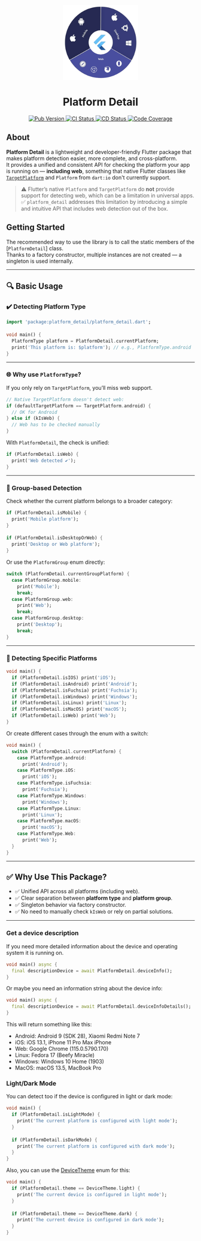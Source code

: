 <p align="center">
  <a href="https://pub.dev/packages/platform_detail">
    <img src="https://raw.githubusercontent.com/vicajilau/platform_detail/main/.github/assets/platform_detail.png" height="200" alt="Platform Detail Logo">
  </a>
  <h1 align="center">Platform Detail</h1>
</p>

<p align="center">
  <a href="https://pub.dev/packages/platform_detail">
    <img src="https://img.shields.io/pub/v/platform_detail?label=pub.dev&labelColor=333940&logo=dart" alt="Pub Version">
  </a>
  <a href="https://github.com/vicajilau/platform_detail/actions/workflows/dart_analyze_unit_test.yml">
    <img src="https://img.shields.io/github/actions/workflow/status/vicajilau/platform_detail/dart_analyze_unit_test.yml?branch=main&label=CI&labelColor=333940&logo=github" alt="CI Status">
  </a>
  <a href="https://github.com/vicajilau/platform_detail/actions/workflows/publish_pub_dev.yml">
    <img src="https://img.shields.io/github/actions/workflow/status/vicajilau/platform_detail/publish_pub_dev.yml?label=CD&labelColor=333940&logo=github" alt="CD Status">
  </a>
  <a href="https://codecov.io/gh/vicajilau/platform_detail">
    <img src="https://img.shields.io/codecov/c/github/vicajilau/platform_detail?logo=codecov&logoColor=fff&labelColor=333940" alt="Code Coverage">
  </a>
</p>

## About

**Platform Detail** is a lightweight and developer-friendly Flutter package that makes platform detection easier, more complete, and cross-platform.  
It provides a unified and consistent API for checking the platform your app is running on — **including web**, something that native Flutter classes like [`TargetPlatform`](https://api.flutter.dev/flutter/foundation/TargetPlatform.html) and `Platform` from `dart:io` don't currently support.

> ⚠️ Flutter’s native `Platform` and `TargetPlatform` do **not** provide support for detecting web, which can be a limitation in universal apps.  
> ✅ `platform_detail` addresses this limitation by introducing a simple and intuitive API that includes web detection out of the box.

## Getting Started

The recommended way to use the library is to call the static members of the [`PlatformDetail`] class.  
Thanks to a factory constructor, multiple instances are not created — a singleton is used internally.

---

## 🔍 Basic Usage

### ✔️ Detecting Platform Type

```dart
import 'package:platform_detail/platform_detail.dart';

void main() {
  PlatformType platform = PlatformDetail.currentPlatform;
  print('This platform is: $platform'); // e.g., PlatformType.android
}
```

---

### 🌐 Why use `PlatformType`?

If you only rely on `TargetPlatform`, you’ll miss web support.

```dart
// Native TargetPlatform doesn't detect web:
if (defaultTargetPlatform == TargetPlatform.android) {
  // OK for Android
} else if (kIsWeb) {
  // Web has to be checked manually
}
```

With `PlatformDetail`, the check is unified:

```dart
if (PlatformDetail.isWeb) {
  print('Web detected ✔️');
}
```

---

### 🔎 Group-based Detection

Check whether the current platform belongs to a broader category:

```dart
if (PlatformDetail.isMobile) {
  print('Mobile platform');
}

if (PlatformDetail.isDesktopOrWeb) {
  print('Desktop or Web platform');
}
```

Or use the `PlatformGroup` enum directly:

```dart
switch (PlatformDetail.currentGroupPlatform) {
  case PlatformGroup.mobile:
    print('Mobile');
    break;
  case PlatformGroup.web:
    print('Web');
    break;
  case PlatformGroup.desktop:
    print('Desktop');
    break;
}
```

---

### 🎯 Detecting Specific Platforms

```dart
void main() {
  if (PlatformDetail.isIOS) print('iOS');
  if (PlatformDetail.isAndroid) print('Android');
  if (PlatformDetail.isFuchsia) print('Fuchsia');
  if (PlatformDetail.isWindows) print('Windows');
  if (PlatformDetail.isLinux) print('Linux');
  if (PlatformDetail.isMacOS) print('macOS');
  if (PlatformDetail.isWeb) print('Web');
}
```

Or create different cases through the enum with a switch:

```dart
void main() {
  switch (PlatformDetail.currentPlatform) {
    case PlatformType.android:
      print('Android');
    case PlatformType.iOS:
      print('iOS');
    case PlatformType.isFuchsia:
      print('Fuchsia');
    case PlatformType.Windows:
      print('Windows');
    case PlatformType.Linux:
      print('Linux');
    case PlatformType.macOS:
      print('macOS');
    case PlatformType.Web:
      print('Web');
  }
}
```
---

## ✅ Why Use This Package?

- ✅ Unified API across all platforms (including web).
- ✅ Clear separation between **platform type** and **platform group**.
- ✅ Singleton behavior via factory constructor.
- ✅ No need to manually check `kIsWeb` or rely on partial solutions.

---

### Get a device description
If you need more detailed information about the device and operating system it is running on.
```dart
void main() async {
  final descriptionDevice = await PlatformDetail.deviceInfo();
}
```
Or maybe you need an information string about the device info:
```dart
void main() async {
  final descriptionDevice = await PlatformDetail.deviceInfoDetails();
}
```
This will return something like this:
- Android: Android 9 (SDK 28), Xiaomi Redmi Note 7
- iOS: iOS 13.1, iPhone 11 Pro Max iPhone
- Web: Google Chrome (115.0.5790.170)
- Linux: Fedora 17 (Beefy Miracle)
- Windows: Windows 10 Home (1903)
- MacOS: macOS 13.5, MacBook Pro

### Light/Dark Mode
You can detect too if the device is configured in light or dark mode:

```dart
void main() {
  if (PlatformDetail.isLightMode) {
    print('The current platform is configured with light mode');
  }

  if (PlatformDetail.isDarkMode) {
    print('The current platform is configured with dark mode');
  }
}
```

Also, you can use the [DeviceTheme] enum for this:

```dart
void main() {
  if (PlatformDetail.theme == DeviceTheme.light) {
    print('The current device is configured in light mode');
  }

  if (PlatformDetail.theme == DeviceTheme.dark) {
    print('The current device is configured in dark mode');
  }
}
```

[PlatformDetail]: https://github.com/vicajilau/platform_detail/blob/master/lib/src/platform_detail.dart
[PlatformGroup]: https://github.com/vicajilau/platform_detail/blob/master/lib/src/platform_group.dart
[DeviceTheme]: https://github.com/vicajilau/platform_detail/blob/master/lib/src/device_theme.dart
[PlatformType]: https://github.com/vicajilau/platform_detail/blob/master/lib/src/platform_type.dart